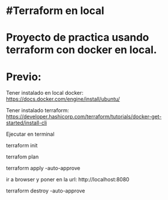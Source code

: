 
#Terraform en local
====================

Proyecto de practica usando terraform con docker en local.
=======
Previo: 
=======

Tener instalado en local docker: https://docs.docker.com/engine/install/ubuntu/

Tener instalado terraform: https://developer.hashicorp.com/terraform/tutorials/docker-get-started/install-cli

Ejecutar en terminal


terraform init

terrafom plan

terraform apply -auto-approve

ir a browser y poner en la url: http://localhost:8080

terraform destroy -auto-approve